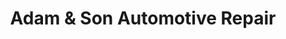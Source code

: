 ---
title: "Adam & Son Automotive Repair"
url: /colorado-springs/adam-und-son-automotive-repair/
shop: Autowerkstatt
---